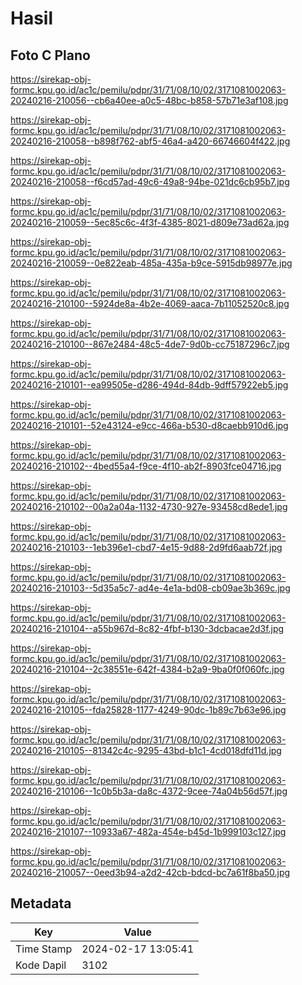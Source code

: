 # Hasil

## Foto C Plano

https://sirekap-obj-formc.kpu.go.id/ac1c/pemilu/pdpr/31/71/08/10/02/3171081002063-20240216-210056--cb6a40ee-a0c5-48bc-b858-57b71e3af108.jpg

https://sirekap-obj-formc.kpu.go.id/ac1c/pemilu/pdpr/31/71/08/10/02/3171081002063-20240216-210058--b898f762-abf5-46a4-a420-66746604f422.jpg

https://sirekap-obj-formc.kpu.go.id/ac1c/pemilu/pdpr/31/71/08/10/02/3171081002063-20240216-210058--f6cd57ad-49c6-49a8-94be-021dc6cb95b7.jpg

https://sirekap-obj-formc.kpu.go.id/ac1c/pemilu/pdpr/31/71/08/10/02/3171081002063-20240216-210059--5ec85c6c-4f3f-4385-8021-d809e73ad62a.jpg

https://sirekap-obj-formc.kpu.go.id/ac1c/pemilu/pdpr/31/71/08/10/02/3171081002063-20240216-210059--0e822eab-485a-435a-b9ce-5915db98977e.jpg

https://sirekap-obj-formc.kpu.go.id/ac1c/pemilu/pdpr/31/71/08/10/02/3171081002063-20240216-210100--5924de8a-4b2e-4069-aaca-7b11052520c8.jpg

https://sirekap-obj-formc.kpu.go.id/ac1c/pemilu/pdpr/31/71/08/10/02/3171081002063-20240216-210100--867e2484-48c5-4de7-9d0b-cc75187296c7.jpg

https://sirekap-obj-formc.kpu.go.id/ac1c/pemilu/pdpr/31/71/08/10/02/3171081002063-20240216-210101--ea99505e-d286-494d-84db-9dff57922eb5.jpg

https://sirekap-obj-formc.kpu.go.id/ac1c/pemilu/pdpr/31/71/08/10/02/3171081002063-20240216-210101--52e43124-e9cc-466a-b530-d8caebb910d6.jpg

https://sirekap-obj-formc.kpu.go.id/ac1c/pemilu/pdpr/31/71/08/10/02/3171081002063-20240216-210102--4bed55a4-f9ce-4f10-ab2f-8903fce04716.jpg

https://sirekap-obj-formc.kpu.go.id/ac1c/pemilu/pdpr/31/71/08/10/02/3171081002063-20240216-210102--00a2a04a-1132-4730-927e-93458cd8ede1.jpg

https://sirekap-obj-formc.kpu.go.id/ac1c/pemilu/pdpr/31/71/08/10/02/3171081002063-20240216-210103--1eb396e1-cbd7-4e15-9d88-2d9fd6aab72f.jpg

https://sirekap-obj-formc.kpu.go.id/ac1c/pemilu/pdpr/31/71/08/10/02/3171081002063-20240216-210103--5d35a5c7-ad4e-4e1a-bd08-cb09ae3b369c.jpg

https://sirekap-obj-formc.kpu.go.id/ac1c/pemilu/pdpr/31/71/08/10/02/3171081002063-20240216-210104--a55b967d-8c82-4fbf-b130-3dcbacae2d3f.jpg

https://sirekap-obj-formc.kpu.go.id/ac1c/pemilu/pdpr/31/71/08/10/02/3171081002063-20240216-210104--2c38551e-642f-4384-b2a9-9ba0f0f060fc.jpg

https://sirekap-obj-formc.kpu.go.id/ac1c/pemilu/pdpr/31/71/08/10/02/3171081002063-20240216-210105--fda25828-1177-4249-90dc-1b89c7b63e96.jpg

https://sirekap-obj-formc.kpu.go.id/ac1c/pemilu/pdpr/31/71/08/10/02/3171081002063-20240216-210105--81342c4c-9295-43bd-b1c1-4cd018dfd11d.jpg

https://sirekap-obj-formc.kpu.go.id/ac1c/pemilu/pdpr/31/71/08/10/02/3171081002063-20240216-210106--1c0b5b3a-da8c-4372-9cee-74a04b56d57f.jpg

https://sirekap-obj-formc.kpu.go.id/ac1c/pemilu/pdpr/31/71/08/10/02/3171081002063-20240216-210107--10933a67-482a-454e-b45d-1b999103c127.jpg

https://sirekap-obj-formc.kpu.go.id/ac1c/pemilu/pdpr/31/71/08/10/02/3171081002063-20240216-210057--0eed3b94-a2d2-42cb-bdcd-bc7a61f8ba50.jpg


## Metadata

| Key        | Value               |
| ---------- | ------------------- |
| Time Stamp | 2024-02-17 13:05:41 |
| Kode Dapil | 3102                |




